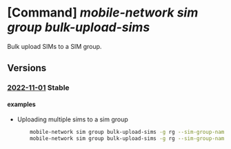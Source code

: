 # [Command] _mobile-network sim group bulk-upload-sims_

Bulk upload SIMs to a SIM group.

## Versions

### [2022-11-01](/Resources/mgmt-plane/L3N1YnNjcmlwdGlvbnMve30vcmVzb3VyY2Vncm91cHMve30vcHJvdmlkZXJzL21pY3Jvc29mdC5tb2JpbGVuZXR3b3JrL3NpbWdyb3Vwcy97fS91cGxvYWRzaW1z/2022-11-01.xml) **Stable**

<!-- mgmt-plane /subscriptions/{}/resourcegroups/{}/providers/microsoft.mobilenetwork/simgroups/{}/uploadsims 2022-11-01 -->

#### examples

- Uploading multiple sims to a sim group
    ```bash
        mobile-network sim group bulk-upload-sims -g rg --sim-group-name SimGroup --sims "[{name:bulk-upload-sim-01,authentication-key:00000000000000000000000000000000,operator-key-code:00000000000000000000000000000000,international-msi:0000000000},{name:bulk-upload-sim-02,authentication-key:00000000000000000000000000000001,operator-key-code:00000000000000000000000000000001,international-msi:0000000001}]"
        mobile-network sim group bulk-upload-sims -g rg --sim-group-name SimGroup --sims "[{name:bulk-upload-sim-01,authentication-key:00000000000000000000000000000000,operator-key-code:00000000000000000000000000000000,international-msi:0000000000,icc-id:00000000000000000000,device-type:camera,sim-policy:{id:/subscriptions/00000000-0000-0000-0000-000000000000/resourceGroups/rg/providers/Microsoft.MobileNetwork/mobileNetworks/mobile-network/simPolicies/policy01},static-ip-configuration:[{attached-data-network:{id:/subscriptions/00000000-0000-0000-0000-000000000000/resourceGroups/rg/providers/Microsoft.MobileNetwork/packetCoreControlPlanes/pccp01/packetCoreDataPlanes/pccp01/attachedDataNetworks/internet1},slice:{id:/subscriptions/00000000-0000-0000-0000-000000000000/resourceGroups/rg/providers/Microsoft.MobileNetwork/mobileNetworks/mobile-network/slices/slice01},static-ip:{ipv4-address:2.4.0.10}}]}]"
    ```
